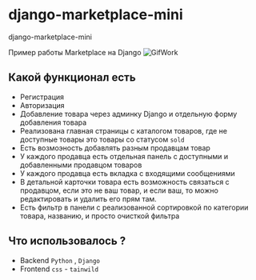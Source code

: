 # django-marketplace-mini
django-marketplace-mini

Пример работы Marketplace на Django 
![GifWork](https://user-images.githubusercontent.com/48244659/235371477-ac5c4551-1771-4ea1-a8c1-9429dc3f2c0f.gif)

## Какой функционал есть 
- Регистрация
- Авторизация 
- Добавление товара через админку Django и отдельную форму добавления товара 
- Реализована главная страницы с каталогом товаров, где не доступные товары это товары со статусом `sold`
- Есть возмоэность добавлять разным продавцам товар
- У каждого продавца есть отдельная панель с доступными и добавленными продавцом товаров 
- У каждого продавца есть вкладка с входящими сообщениями 
- В детальной карточки товара есть возможность связаться с продавцом, если это не ваш товар, и если ваш, то можно редактировать и удалить его прям там.
- Есть фильтр в панели с реализованной сортировкой по категории товара, названию, и просто очисткой фильтра

## Что использовалось ? 
- Backend `Python` , `Django`
- Frontend `css` - `tainwild`
